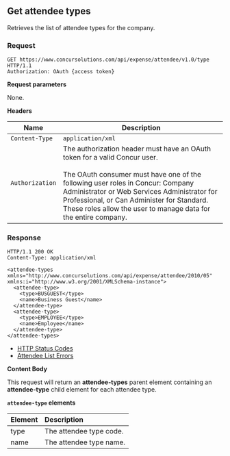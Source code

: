 ## Get attendee types

Retrieves the list of attendee types for the company.

### Request

```http
GET https://www.concursolutions.com/api/expense/attendee/v1.0/type HTTP/1.1
Authorization: OAuth {access token}
```

**Request parameters**

None.

**Headers**

| Name | Description |
| ---- | ----------- |
| `Content-Type` | `application/xml` |
| `Authorization` | The authorization header must have an OAuth token for a valid Concur user. <br><br> The OAuth consumer must have one of the following user roles in Concur: Company Administrator or Web Services Administrator for Professional, or Can Administer for Standard. These roles allow the user to manage data for the entire company. |

### Response

```http
HTTP/1.1 200 OK
Content-Type: application/xml

<attendee-types xmlns="http://www.concursolutions.com/api/expense/attendee/2010/05" xmlns:i="http://www.w3.org/2001/XMLSchema-instance">
  <attendee-type>
    <type>BUSGUEST</type>
    <name>Business Guest</name>
  </attendee-type>
  <attendee-type>
    <type>EMPLOYEE</type>
    <name>Employee</name>
  </attendee-type>
</attendee-types>
```

* [HTTP Status Codes][1]
* [Attendee List Errors][2]

**Content Body**

This request will return an **attendee-types** parent element containing an **attendee-type** child element for each attendee type.

**`attendee-type` elements**

| Element | Description |
|:------------|:-----------------------|
| type | The attendee type code. |
| name | The attendee type name. |


[1]: /tools-support/reference/http-codes.html
[2]: /api-reference-deprecated/version-two/attendees/index.html
